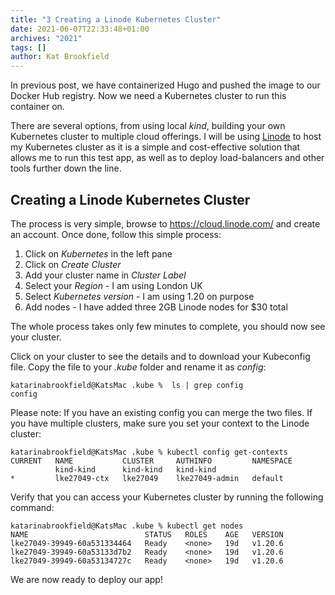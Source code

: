 ```yaml
---
title: "3 Creating a Linode Kubernetes Cluster"
date: 2021-06-07T22:33:48+01:00
archives: "2021"
tags: []
author: Kat Brookfield
---
```


In previous post, we have containerized Hugo and pushed the image to our Docker Hub registry. Now we need a Kubernetes cluster to run this container on.

There are several options, from using local *kind*, building your own Kubernetes cluster to multiple cloud offerings. I will be using [Linode](https://cloud.linode.com/) to host my Kubernetes cluster as it is a simple and cost-effective solution that allows me to run this test app, as well as to deploy load-balancers and other tools further down the line.

## Creating a Linode Kubernetes Cluster
The process is very simple, browse to https://cloud.linode.com/ and create an account. Once done, follow this simple process:

1. Click on *Kubernetes* in the left pane
2. Click on *Create Cluster*
3. Add your cluster name in *Cluster Label*
4. Select your *Region* - I am using London UK
5. Select *Kubernetes version* - I am using 1.20 on purpose
6. Add nodes - I have added three 2GB Linode nodes for $30 total

The whole process takes only few minutes to complete, you should now see your cluster.

Click on your cluster to see the details and to download your Kubeconfig file. Copy the file to your *.kube* folder and rename it as *config*:
```
katarinabrookfield@KatsMac .kube %  ls | grep config
config
```
Please note: If you have an existing config you can merge the two files. If you have multiple clusters, make sure you set your context to the Linode cluster:
```
katarinabrookfield@KatsMac .kube % kubectl config get-contexts
CURRENT   NAME           CLUSTER     AUTHINFO         NAMESPACE
          kind-kind      kind-kind   kind-kind
*         lke27049-ctx   lke27049    lke27049-admin   default
```
Verify that you can access your Kubernetes cluster by running the following command:
```
katarinabrookfield@KatsMac .kube % kubectl get nodes
NAME                          STATUS   ROLES    AGE   VERSION
lke27049-39949-60a531334464   Ready    <none>   19d   v1.20.6
lke27049-39949-60a53133d7b2   Ready    <none>   19d   v1.20.6
lke27049-39949-60a53134727c   Ready    <none>   19d   v1.20.6
```
We are now ready to deploy our app!